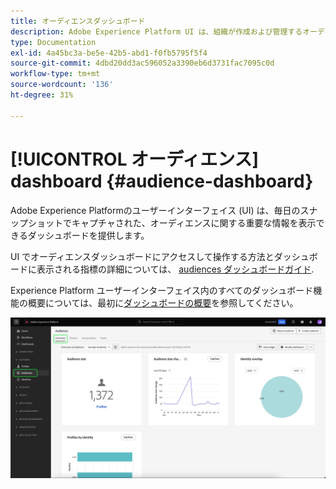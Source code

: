 ```yaml
---
title: オーディエンスダッシュボード
description: Adobe Experience Platform UI は、組織が作成および管理するオーディエンスに関する重要な指標を表示できるダッシュボードを提供します。
type: Documentation
exl-id: 4a45bc3a-be5e-42b5-abd1-f0fb5795f5f4
source-git-commit: 4dbd20dd3ac596052a3390eb6d3731fac7095c0d
workflow-type: tm+mt
source-wordcount: '136'
ht-degree: 31%

---
```


# [!UICONTROL オーディエンス] dashboard {#audience-dashboard}

Adobe Experience Platformのユーザーインターフェイス (UI) は、毎日のスナップショットでキャプチャされた、オーディエンスに関する重要な情報を表示できるダッシュボードを提供します。

UI でオーディエンスダッシュボードにアクセスして操作する方法とダッシュボードに表示される指標の詳細については、 [audiences ダッシュボードガイド](../../dashboards/guides/audiences.md).

Experience Platform ユーザーインターフェイス内のすべてのダッシュボード機能の概要については、最初に[ダッシュボードの概要](../../dashboards/home.md)を参照してください。

![オーディエンスダッシュボード。 これは、オーディエンスサイズウィジェット、オーディエンスサイズ変化トレンドウィジェット、ID 別プロファイルウィジェットの 3 つのウィジェットを表示しています。](../../dashboards/images/segments/dashboard-overview.png)
